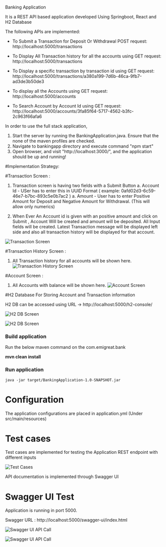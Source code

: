 Banking Application

It is a REST API based application developed Using Springboot,  React and H2 Database

The following APIs are implemented:

- To Submit a Transaction for Deposit Or Withdrawal POST request: http://localhost:5000/transactions

- To Display All Transaction history for all the accounts using GET request: http://localhost:5000/transactions

- To Display a specific transaction by transaction id using GET request: http://localhost:5000/transactions/a380a199-7d6b-46ca-9fb7-ad3de3b50de3

- To display all the Accounts using GET request: http://localhost:5000/accounts

- To Search Account by Account Id using GET request: http://localhost:5000/accounts/3fa85f64-5717-4562-b3fc-2c963f66afa6

In order to use the full stack application,
1) Start the server by running the BankingApplication.java. Ensure that the none of the maven profiles are checked. 
2) Navigate to bankingapp directory and execute command "npm start"
3) Open browser, and visit "http://localhost:3000/", and the application should be up and running!

#Implementation Strategy:

#Transaction Screen :
1)  Transaction screen is having two fields with a Submit Button
     a. Account Id - USer has to enter this in UUID Format ( example: 0afd02d3-6c59-46e7-b7bc-893c5e0b7ac2	)
	 a. Amount - User has to enter Positive Amount for Deposit and Negative Amount for Withdrawal. (This will allow only numerics)

2) When Ever An Account id is given with an positive amount and click on Submit , Account Will be created and amount will be deposited.
   All Input fields will be created.
   Latest Transaction message will be displayed left side and also all transaction history will be displayed for that account.
   
![Transaction Screen](./images/Transaction_Screen.jpg)


#Transaction History Screen :

1) All Transaction history for all accounts will be shown here.
![Transaction History Screen](./images/Transaction_History.jpg)


#Account Screen :

1) All Accounts with balance will be shown here.
![Account Screen](./images/Accounts_Screen.jpg)


#H2 Database For Storing Account and Transaction information

H2 DB can be accessed using URL -> http://localhost:5000/h2-console/

![H2 DB Screen](./images/H2_DB.jpg)

![H2 DB Screen](./images/H2_DB_Tables.jpg)


 ### Build application 

Run the below maven command on the com.emigreat.bank

**mvn clean install**

### Run application

    java -jar target/BankingApplication-1.0-SNAPSHOT.jar

# Configuration
The application configurations are placed in application.yml (Under src/main/resources)


# Test cases
Test cases are implemented for testing the Application REST endpoint with different inputs

![Test Cases](./images/Junit_Tests.jpg)

API documentation is implemented through Swagger UI
#  Swagger UI Test
Application is running in port 5000.

Swagger URL : http://localhost:5000/swagger-ui/index.html

![Swagger UI API Call](./images/Swagger_UI.jpg)

![Swagger UI API Call](./images/Swagger_UI_Transaction.jpg)
   
